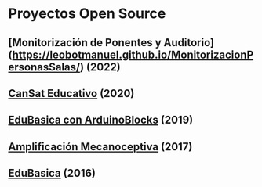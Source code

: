 # Proyectos Open Source

## [Monitorización de Ponentes y Auditorio] (https://leobotmanuel.github.io/MonitorizacionPersonasSalas/) (2022)

## [CanSat Educativo](https://leobotmanuel.github.io/cansat-educativo/) (2020)

## [EduBasica con ArduinoBlocks](https://github.com/leobotmanuel/EduBasica_ArduinoBlocks/wiki) (2019)

## [Amplificación Mecanoceptiva](https://mecanoceptiva.github.io/) (2017)

## [EduBasica](https://edubasica.github.io/) (2016)
